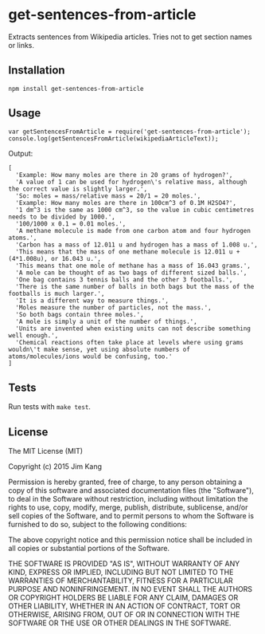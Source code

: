 get-sentences-from-article
==========================

Extracts sentences from Wikipedia articles. Tries not to get section names or links.

Installation
------------

    npm install get-sentences-from-article

Usage
-----

    var getSentencesFromArticle = require('get-sentences-from-article');
    console.log(getSentencesFromArticle(wikipediaArticleText));

Output:

    [
      'Example: How many moles are there in 20 grams of hydrogen?',
      'A value of 1 can be used for hydrogen\'s relative mass, although the correct value is slightly larger.',
      'So: moles = mass/relative mass = 20/1 = 20 moles.',
      'Example: How many moles are there in 100cm^3 of 0.1M H2SO4?',
      '1 dm^3 is the same as 1000 cm^3, so the value in cubic centimetres needs to be divided by 1000.',
      '100/1000 x 0.1 = 0.01 moles.',
      'A methane molecule is made from one carbon atom and four hydrogen atoms.',
      'Carbon has a mass of 12.011 u and hydrogen has a mass of 1.008 u.',
      'This means that the mass of one methane molecule is 12.011 u + (4*1.008u), or 16.043 u.',
      'This means that one mole of methane has a mass of 16.043 grams.',
      'A mole can be thought of as two bags of different sized balls.',
      'One bag contains 3 tennis balls and the other 3 footballs.',
      'There is the same number of balls in both bags but the mass of the footballs is much larger.',
      'It is a different way to measure things.',
      'Moles measure the number of particles, not the mass.',
      'So both bags contain three moles.',
      'A mole is simply a unit of the number of things.',
      'Units are invented when existing units can not describe something well enough.',
      'Chemical reactions often take place at levels where using grams wouldn\'t make sense, yet using absolute numbers of atoms/molecules/ions would be confusing, too.'
    ]

Tests
-----

Run tests with `make test`.

License
-------

The MIT License (MIT)

Copyright (c) 2015 Jim Kang

Permission is hereby granted, free of charge, to any person obtaining a copy
of this software and associated documentation files (the "Software"), to deal
in the Software without restriction, including without limitation the rights
to use, copy, modify, merge, publish, distribute, sublicense, and/or sell
copies of the Software, and to permit persons to whom the Software is
furnished to do so, subject to the following conditions:

The above copyright notice and this permission notice shall be included in
all copies or substantial portions of the Software.

THE SOFTWARE IS PROVIDED "AS IS", WITHOUT WARRANTY OF ANY KIND, EXPRESS OR
IMPLIED, INCLUDING BUT NOT LIMITED TO THE WARRANTIES OF MERCHANTABILITY,
FITNESS FOR A PARTICULAR PURPOSE AND NONINFRINGEMENT. IN NO EVENT SHALL THE
AUTHORS OR COPYRIGHT HOLDERS BE LIABLE FOR ANY CLAIM, DAMAGES OR OTHER
LIABILITY, WHETHER IN AN ACTION OF CONTRACT, TORT OR OTHERWISE, ARISING FROM,
OUT OF OR IN CONNECTION WITH THE SOFTWARE OR THE USE OR OTHER DEALINGS IN
THE SOFTWARE.
